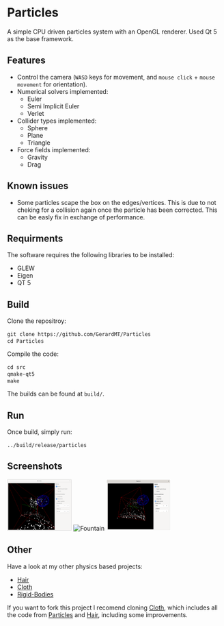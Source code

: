 # Particles
A simple CPU driven particles system with an OpenGL renderer. Used Qt 5 as the base framework.

## Features
- Control the camera (`WASD` keys for movement, and `mouse click` + `mouse movement` for orientation).
- Numerical solvers implemented:
	- Euler
	- Semi Implicit Euler
	- Verlet
- Collider types implemented:
	- Sphere
	- Plane
	- Triangle
- Force fields implemented:
	- Gravity
	- Drag

## Known issues
- Some particles scape the box on the edges/vertices. This is due to not cheking for a collision again once the particle has been corrected. This can be easly fix in exchange of performance.

## Requirments
The software requires the following libraries to be installed:
- GLEW
- Eigen
- QT 5

## Build
Clone the repositroy:

	git clone https://github.com/GerardMT/Particles
	cd Particles

Compile the code:

    cd src
    qmake-qt5
    make

The builds can be found at `build/`.

## Run
Once build, simply run:

	../build/release/particles

## Screenshots
<img src="docs/screenshots/waterfall.gif" alt="Waterfall" width="30%">
<img src="ocs/screenshots/fountain.png" alt="Fountain" width="30%">
<img src="docs/screenshots/semi_sphere.png" alt="Semi-sphere" width="30%">

## Other
Have a look at my other physics based projects:
- [Hair](https://github.com/GerardMT/Hair)
- [Cloth](https://github.com/GerardMT/Cloth)
- [Rigid-Bodies](https://github.com/GerardMT/Rigid-Bodies)

If you want to fork this project I recomend cloning [Cloth](https://github.com/GerardMT/Cloth), which includes all the code from [Particles](https://github.com/GerardMT/Particles) and [Hair](https://github.com/GerardMT/Hair), including some improvements.